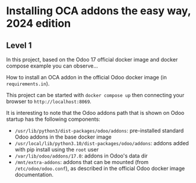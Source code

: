 # Installing OCA addons the easy way, 2024 edition

## Level 1

In this project, based on the Odoo 17 official docker image and
docker compose example you can observe...

How to install an OCA addon in the official Odoo docker image (in `requirements.in`).

This project can be started with `docker compose up` then connecting your browser
to `http://localhost:8069`.

It is interesting to note that the Odoo addons path that is shown on Odoo startup has the following components:
- `/usr/lib/python3/dist-packages/odoo/addons`: pre-installed standard Odoo addons in the base docker image
- `/usr/local/lib/python3.10/dist-packages/odoo/addons`: addons added with pip install using the `root` user
- `/var/lib/odoo/addons/17.0`: addons in Odoo's data dir
- `/mnt/extra-addons`: addons that can be mounted (from `/etc/odoo/odoo.conf`),
  as described in the official Odoo docker image documentation.
